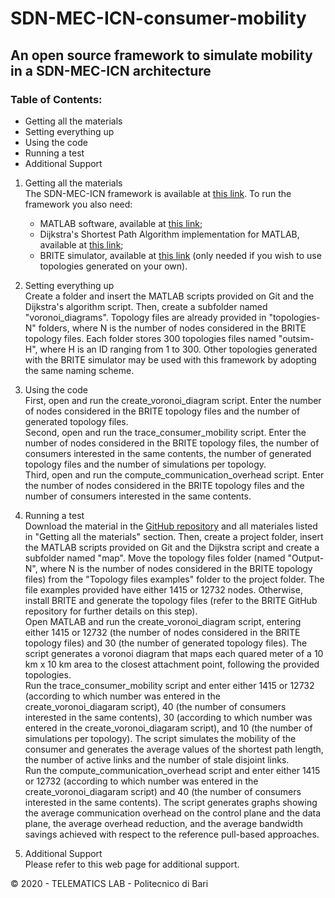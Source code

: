 # SDN-MEC-ICN-consumer-mobility

## An open source framework to simulate mobility in a SDN-MEC-ICN architecture

### Table of Contents:
- Getting all the materials
- Setting everything up
- Using the code
- Running a test
- Additional Support

1. Getting all the materials  
The SDN-MEC-ICN framework is available at [this link](https://github.com/telematics-lab/SDN-MEC-ICN-consumer-mobility). To run the framework you also need:
	- MATLAB software, available at [this link](https://it.mathworks.com/products/matlab.html);
	- Dijkstra's Shortest Path Algorithm implementation for MATLAB, available at [this link](https://it.mathworks.com/matlabcentral/fileexchange/12850-dijkstra-s-shortest-path-algorithm);
	- BRITE simulator, available at [this link](https://github.com/dongkai16z/brite) (only needed if you wish to use topologies generated on your own).


2. Setting everything up  
Create a folder and insert the MATLAB scripts provided on Git and the Dijkstra's algorithm script. Then, create a subfolder named "voronoi_diagrams". 
Topology files are already provided in "topologies-N" folders, where N is the number of nodes considered in the BRITE topology files. 
Each folder stores 300 topologies files named "outsim-H", where H is an ID ranging from 1 to 300. 
Other topologies generated with the BRITE simulator may be used with this framework by adopting the same naming scheme.  

3. Using the code  
First, open and run the create_voronoi_diagram script. 
Enter the number of nodes considered in the BRITE topology files and the number of generated topology files.  
Second, open and run the trace_consumer_mobility script. 
Enter the number of nodes considered in the BRITE topology files, the number of consumers interested in the same contents, the number of generated topology files and the number of simulations per topology.  
Third, open and run the compute_communication_overhead script. 
Enter the number of nodes considered in the BRITE topology files and the number of consumers interested in the same contents.  

4. Running a test  
Download the material in the [GitHub repository](https://github.com/telematics-lab/SDN-MEC-ICN-consumer-mobility) and all materiales listed in "Getting all the materials" section. 
Then, create a project folder, insert the MATLAB scripts provided on Git and the Dijkstra script and create a subfolder named "map". 
Move the topology files folder (named "Output-N", where N is the number of nodes considered in the BRITE topology files) from the "Topology files examples" folder to the project folder. 
The file examples provided have either 1415 or 12732 nodes. Otherwise, install BRITE and generate the topology files (refer to the BRITE GitHub repository for further details on this step).  
Open MATLAB and run the create_voronoi_diagram script, entering either 1415 or 12732 (the number of nodes considered in the BRITE topology files) and 30 (the number of generated topology files). 
The script generates a voronoi diagram that maps each quared meter of a 10 km x 10 km area to the closest attachment point, following the provided topologies.  
Run the trace_consumer_mobility script and enter either 1415 or 12732 (according to which number was entered in the create_voronoi_diagaram script), 40 (the number of consumers interested in the same contents), 30 (according to which number was entered in the create_voronoi_diagaram script), and 10 (the number of simulations per topology). 
The script simulates the mobility of the consumer and generates the average values of the shortest path length, the number of active links and the number of stale disjoint links.  
Run the compute_communication_overhead script and enter either 1415 or 12732 (according to which number was entered in the create_voronoi_diagaram script) and 40 (the number of consumers interested in the same contents). 
The script generates graphs showing the average communication overhead on the control plane and the data plane, the average overhead reduction, and the average bandwidth savings achieved with respect to the reference pull-based approaches.  

5. Additional Support  
Please refer to this web page for additional support.

© 2020 - TELEMATICS LAB - Politecnico di Bari
